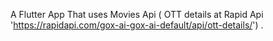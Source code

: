 A Flutter App That uses Movies Api ( OTT details at Rapid Api 'https://rapidapi.com/gox-ai-gox-ai-default/api/ott-details/') .

